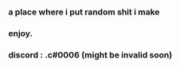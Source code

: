 ### a place where i put random shit i make 
### enjoy.
### discord : .c#0006 (might be invalid soon)

<!--
**** is a ✨ _special_ ✨ repository because its `README.md` (this file) appears on your GitHub profile.

-->

